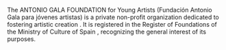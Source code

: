 The ANTONIO GALA FOUNDATION for Young Artists (Fundación Antonio Gala para jóvenes artistas) is a private non-profit organization dedicated to fostering artistic creation . It is registered in the Register of Foundations of the Ministry of Culture of Spain , recognizing the general interest of its purposes.
